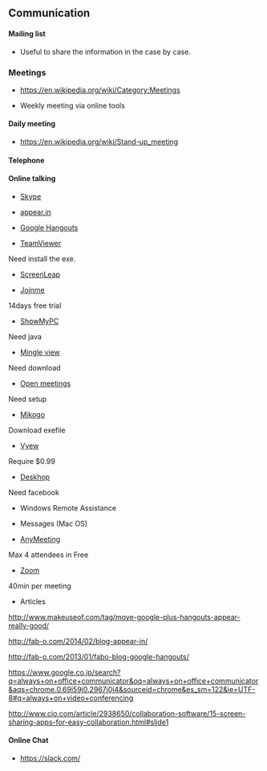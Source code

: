 ## Communication


#### Mailing list

- Useful to share the information in the case by case.

### Meetings
- https://en.wikipedia.org/wiki/Category:Meetings

- Weekly meeting via online tools


#### Daily meeting

- https://en.wikipedia.org/wiki/Stand-up_meeting


#### Telephone

#### Online talking

- [Skype](http://www.skype.com/en/)

- [appear.in](https://appear.in/)

- [Google Hangouts](https://hangouts.google.com/)

- [TeamViewer](https://www.teamviewer.com/ja/index.aspx)

Need install the exe.

- [ScreenLeap](http://www.screenleap.com/)

- [Joinme](https://join.me/)

14days free trial

- [ShowMyPC](http://showmypc.com/)

Need java

- [Mingle view](http://www.mingleview.com/)

Need download

- [Open meetings](http://openmeetings.apache.org/)

Need setup

- [Mikogo](https://www.mikogo.com/)

Download exefile

- [Vyew](http://vyew.com/s/)

Require $0.99

- [Deskhop](http://deskhopapp.com/)

Need facebook

- Windows Remote Assistance

- Messages (Mac OS)

- [AnyMeeting](http://www.anymeeting.com/)

Max 4 attendees in Free

- [Zoom](https://zoom.us/pricing)

40min per meeting


- Articles

http://www.makeuseof.com/tag/move-google-plus-hangouts-appear-really-good/

http://fab-o.com/2014/02/blog-appear-in/

http://fab-o.com/2013/01/fabo-blog-google-hangouts/

https://www.google.co.jp/search?q=always+on+office+communicator&oq=always+on+office+communicator&aqs=chrome.0.69i59j0.2967j0j4&sourceid=chrome&es_sm=122&ie=UTF-8#q=always+on+video+conferencing

http://www.cio.com/article/2938650/collaboration-software/15-screen-sharing-apps-for-easy-collaboration.html#slide1


#### Online Chat

- https://slack.com/

